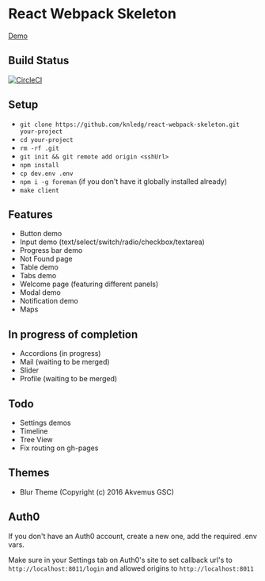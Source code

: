 # React Webpack Skeleton

[Demo](http://knledg.github.io/react-webpack-skeleton/)

## Build Status

[![CircleCI](https://circleci.com/gh/knledg/react-webpack-skeleton/tree/master.svg?style=svg)](https://circleci.com/gh/knledg/react-webpack-skeleton/tree/master)

## Setup

- `git clone https://github.com/knledg/react-webpack-skeleton.git your-project`
- `cd your-project`
- `rm -rf .git`
- `git init && git remote add origin <sshUrl>`
- `npm install`
- `cp dev.env .env`
- `npm i -g foreman` (if you don't have it globally installed already)
- `make client`

## Features

- Button demo
- Input demo (text/select/switch/radio/checkbox/textarea)
- Progress bar demo
- Not Found page
- Table demo
- Tabs demo
- Welcome page (featuring different panels)
- Modal demo
- Notification demo
- Maps

## In progress of completion

- Accordions (in progress)
- Mail (waiting to be merged)
- Slider
- Profile (waiting to be merged)

## Todo

- Settings demos
- Timeline
- Tree View
- Fix routing on gh-pages

## Themes

- Blur Theme (Copyright (c) 2016 Akvemus GSC)

## Auth0

If you don't have an Auth0 account, create a new one, add the required .env vars.

Make sure in your Settings tab on Auth0's site to set callback url's to `http://localhost:8011/login` and
allowed origins to `http://localhost:8011`

